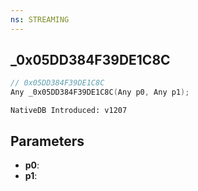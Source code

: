 ```yaml
---
ns: STREAMING
---
```

## _0x05DD384F39DE1C8C

```c
// 0x05DD384F39DE1C8C
Any _0x05DD384F39DE1C8C(Any p0, Any p1);
```

```
NativeDB Introduced: v1207
```

## Parameters
* **p0**:
* **p1**:
